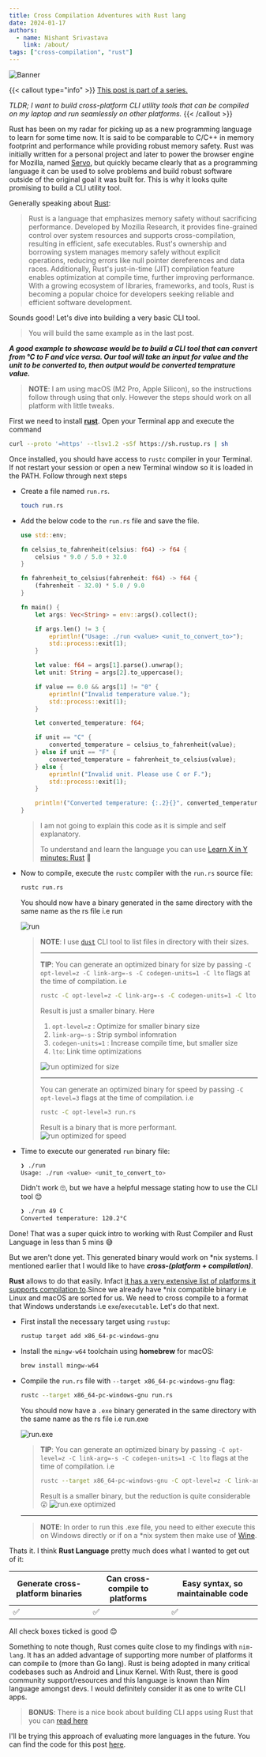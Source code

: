 ```yaml
---
title: Cross Compilation Adventures with Rust lang
date: 2024-01-17
authors:
  - name: Nishant Srivastava
    link: /about/
tags: ["cross-compilation", "rust"]
---
```


![Banner](banner.png)

<!--more-->

{{< callout type="info" >}}
[This post is part of a series.](/blog/cross-compilation-adventures/)

_TLDR; I want to build cross-platform CLI utility tools that can be compiled on my laptop and run seamlessly on other platforms._
{{< /callout >}}

Rust has been on my radar for picking up as a new programming language to learn for some time now. It is said to be comparable to C/C++ in memory footprint and performance while providing robust memory safety. Rust was initially written for a personal project and later to power the browser engine for Mozilla, named [Servo](https://servo.org/), but quickly became clearly that as a programming language it can be used to solve problems and build robust software outside of the original goal it was built for. This is why it looks quite promising to build a CLI utility tool.

Generally speaking about [Rust](https://www.rust-lang.org/):

> Rust is a language that emphasizes memory safety without sacrificing performance. Developed by Mozilla Research, it provides fine-grained control over system resources and supports cross-compilation, resulting in efficient, safe executables. Rust's ownership and borrowing system manages memory safely without explicit operations, reducing errors like null pointer dereferences and data races. Additionally, Rust's just-in-time (JIT) compilation feature enables optimization at compile time, further improving performance. With a growing ecosystem of libraries, frameworks, and tools, Rust is becoming a popular choice for developers seeking reliable and efficient software development.

Sounds good! Let's dive into building a very basic CLI tool.

> You will build the same example as in the last post.

**_A good example to showcase would be to build a CLI tool that can convert from °C to F and vice versa. Our tool will take an input for value and the unit to be converted to, then output would be converted temprature value._**

> **NOTE**: I am using macOS (M2 Pro, Apple Silicon), so the instructions follow through using that only. However the steps should work on all platform with little tweaks.

First we need to install [**rust**](https://www.rust-lang.org/tools/install). Open your Terminal app and execute the command

```sh
curl --proto '=https' --tlsv1.2 -sSf https://sh.rustup.rs | sh
```

Once installed, you should have access to `rustc` compiler in your Terminal. If not restart your session or open a new Terminal window so it is loaded in the PATH. Follow through next steps

- Create a file named `run.rs`.

  ```sh
  touch run.rs
  ```

- Add the below code to the `run.rs` file and save the file.

  ```rs
  use std::env;

  fn celsius_to_fahrenheit(celsius: f64) -> f64 {
      celsius * 9.0 / 5.0 + 32.0
  }

  fn fahrenheit_to_celsius(fahrenheit: f64) -> f64 {
      (fahrenheit - 32.0) * 5.0 / 9.0
  }

  fn main() {
      let args: Vec<String> = env::args().collect();

      if args.len() != 3 {
          eprintln!("Usage: ./run <value> <unit_to_convert_to>");
          std::process::exit(1);
      }

      let value: f64 = args[1].parse().unwrap();
      let unit: String = args[2].to_uppercase();

      if value == 0.0 && args[1] != "0" {
          eprintln!("Invalid temperature value.");
          std::process::exit(1);
      }

      let converted_temperature: f64;

      if unit == "C" {
          converted_temperature = celsius_to_fahrenheit(value);
      } else if unit == "F" {
          converted_temperature = fahrenheit_to_celsius(value);
      } else {
          eprintln!("Invalid unit. Please use C or F.");
          std::process::exit(1);
      }

      println!("Converted temperature: {:.2}{}", converted_temperature, if unit == "C" { " °F" } else { " °C" });
  }
  ```

  > I am not going to explain this code as it is simple and self explanatory.
  >
  > To understand and learn the language you can use [Learn X in Y minutes: Rust](https://learnxinyminutes.com/docs/rust/) 🚀

- Now to compile, execute the `rustc` compiler with the `run.rs` source file:

  ```sh
  rustc run.rs
  ```

  You should now have a binary generated in the same directory with the same name as the rs file i.e run

  ![run](img_1.png)

  > **NOTE**: I use [`dust`](https://github.com/bootandy/dust) CLI tool to list files in directory with their sizes.
  >
  > ***
  >
  > **TIP**:
  > You can generate an optimized binary for size by passing `-C opt-level=z -C link-arg=-s -C codegen-units=1 -C lto` flags at the time of compilation. i.e
  >
  > ```sh
  > rustc -C opt-level=z -C link-arg=-s -C codegen-units=1 -C lto run.rs
  > ```
  >
  > Result is just a smaller binary. Here
  >
  > 1. `opt-level=z` : Optimize for smaller binary size
  > 2. `link-arg=-s` : Strip symbol infomration
  > 3. `codegen-units=1` : Increase compile time, but smaller size
  > 4. `lto`: Link time optimizations
  >
  > ![run optimized for size](img_2.png)
  >
  > ***
  >
  > You can generate an optimized binary for speed by passing `-C opt-level=3` flags at the time of compilation. i.e
  >
  > ```sh
  > rustc -C opt-level=3 run.rs
  > ```
  >
  > Result is a binary that is more performant.
  > ![run optimized for speed](img_3.png)

- Time to execute our generated `run` binary file:

  ```sh
  ❯ ./run
  Usage: ./run <value> <unit_to_convert_to>
  ```

  Didn't work 🙄, but we have a helpful message stating how to use the CLI tool 😊

  ```sh
  ❯ ./run 49 C
  Converted temperature: 120.2°C
  ```

Done! That was a super quick intro to working with Rust Compiler and Rust Language in less than 5 mins 😅

But we aren't done yet. This generated binary would work on \*nix systems. I mentioned earlier that I would like to have **_cross-(platform + compilation)_**.

**Rust** allows to do that easily. Infact [it has a very extensive list of platforms it supports compilation to](https://doc.rust-lang.org/nightly/rustc/platform-support.html).Since we already have \*nix compatible binary i.e Linux and macOS are sorted for us. We need to cross compile to a format that Windows understands i.e `exe`/`executable`. Let's do that next.

- First install the necessary target using `rustup`:

  ```sh
  rustup target add x86_64-pc-windows-gnu
  ```

- Install the `mingw-w64` toolchain using **homebrew** for macOS:

  ```sh
  brew install mingw-w64
  ```

- Compile the `run.rs` file with `--target x86_64-pc-windows-gnu` flag:

  ```sh
  rustc --target x86_64-pc-windows-gnu run.rs
  ```

  You should now have a `.exe` binary generated in the same directory with the same name as the rs file i.e run.exe

  ![run.exe](img_4.png)

  > **TIP**: You can generate an optimized binary by passing `-C opt-level=z -C link-arg=-s -C codegen-units=1 -C lto` flags at the time of compilation. i.e
  >
  > ```sh
  > rustc --target x86_64-pc-windows-gnu -C opt-level=z -C link-arg=-s -C codegen-units=1 -C lto run.rs
  > ```
  >
  > Result is a smaller binary, but the reduction is quite considerable 😮
  > ![run.exe optimized](img_5.png)

  ***

  > **NOTE**: In order to run this .exe file, you need to either execute this on Windows directly or if on a \*nix system then make use of [Wine](https://www.winehq.org/).

Thats it. I think **Rust Language** pretty much does what I wanted to get out of it:

| Generate cross-platform binaries | Can cross-compile to platforms | Easy syntax, so maintainable code |
| -------------------------------- | ------------------------------ | --------------------------------- |
| ✅                               | ✅                             | ✅                                |

All check boxes ticked is good 😊

Something to note though, Rust comes quite close to my findings with `nim-lang`. It has an added advantage of supporting more number of platforms it can compile to (more than Go lang). Rust is being adopted in many critical codebases such as Android and Linux Kernel.
With Rust, there is good community support/resources and this language is known than Nim language amongst devs. I would definitely consider it as one to write CLI apps.

> **BONUS**: There is a nice book about building CLI apps using Rust that you can [read here](https://rust-cli.github.io/book/index.html)

I'll be trying this approach of evaluating more languages in the future. You can find the code for this post [here](https://github.com/nisrulz/cross-compilation-adventures/tree/master/rust).

